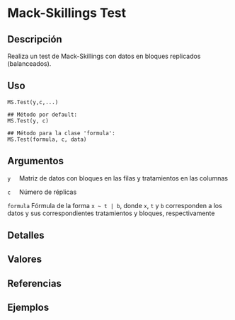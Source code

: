 # Mack-Skillings Test

## Descripción
Realiza un test de Mack-Skillings con datos en bloques replicados (balanceados).

## Uso

```
MS.Test(y,c,...)

## Método por default:
MS.Test(y, c)

## Método para la clase 'formula':
MS.Test(formula, c, data)
```

## Argumentos

```y``` &nbsp; &nbsp;  Matriz de datos con bloques en las filas y tratamientos en las columnas


```c``` &nbsp; &nbsp; Número de réplicas


```formula``` Fórmula de la forma ```x ~ t | b```, donde ```x```, ```t``` y ```b``` corresponden a los datos y sus correspondientes tratamientos y bloques, respectivamente

## Detalles

## Valores

## Referencias

## Ejemplos
